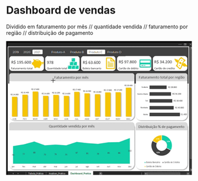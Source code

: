 # Dashboard de vendas

Dividido em faturamento por mês // quantidade vendida // faturamento por região // distribuição de pagamento


![Dashboard_Vendas](https://github.com/Malvon/Jornada-do-Excel/blob/main/Dashboard_de_vendas.gif)

